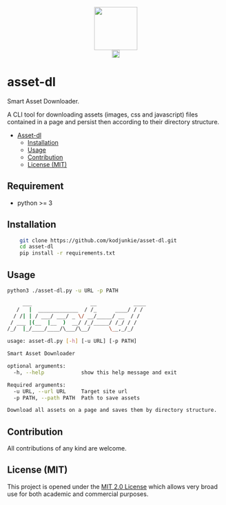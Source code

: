 <p align="center">
  <img width="100" height="100" src=""><br>
    <span> <a href="https://opensource.org/licenses/MIT"><img src="https://img.shields.io/badge/License-MIT-yellow.svg" alt="License: MIT" height="18"></a> </span>
  <h1> asset-dl </h1>
</p>

Smart Asset Downloader.

A CLI tool for downloading assets (images, css and javascript) files contained in a page and persist then according to their directory structure.

- [Asset-dl](#asset-dl)
  - [Installation](#installation)
  - [Usage](#usage)
  - [Contribution](#contribution)
  - [License (MIT)](#license-mit)

## Requirement
-   python >= 3

## Installation
```bash
    git clone https://github.com/kodjunkie/asset-dl.git
    cd asset-dl
    pip install -r requirements.txt
```

## Usage

```bash
python3 ./asset-dl.py -u URL -p PATH
```

```bash
     ___                   __            ____
   /   |  _____________  / /_      ____/ / /
  / /| | / ___/ ___/ _ \/ __/_____/ __  / / 
 / ___ |(__  |__  )  __/ /_/_____/ /_/ / /  
/_/  |_/____/____/\___/\__/      \__,_/_/ 

usage: asset-dl.py [-h] [-u URL] [-p PATH]

Smart Asset Downloader

optional arguments:
  -h, --help            show this help message and exit

Required arguments:
  -u URL, --url URL     Target site url
  -p PATH, --path PATH  Path to save assets

Download all assets on a page and saves them by directory structure.

```

## Contribution

All contributions of any kind are welcome.


## License (MIT)

This project is opened under the [MIT 2.0 License](https://github.com/kodjunkie/asset-dl/blob/master/LICENSE) which allows very broad use for both academic and commercial purposes.
